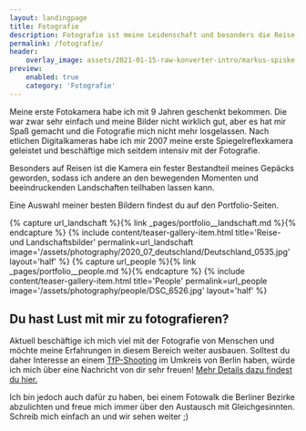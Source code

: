 ```yaml
---
layout: landingpage
title: Fotografie
description: Fotografie ist meine Leidenschaft und besonders die Reise- und Landschaftsfotografie hat es mir angetan.
permalink: /fotografie/
header:
    overlay_image: assets/2021-01-15-raw-konverter-intro/markus-spiske-nfwBWcaFAYg-unsplash.jpg
preview:
    enabled: true
    category: 'Fotografie'
---
```


<div class="p-4 bg-gray-100 text-gray-700">
  <div class="container p-4 my-4 text-base sm:text-lg md:text-xl">
    <p class="mb-4">
        Meine erste Fotokamera habe ich mit 9 Jahren geschenkt bekommen. 
        Die war zwar sehr einfach und meine Bilder nicht wirklich gut, aber es hat mir Spaß gemacht und die Fotografie mich nicht mehr losgelassen. 
        Nach etlichen Digitalkameras habe ich mir 2007 meine erste Spiegelreflexkamera geleistet und beschäftige mich seitdem intensiv mit der Fotografie.
    </p>
    <p class="mb-4">
        Besonders auf Reisen ist die Kamera ein fester Bestandteil meines Gepäcks geworden, 
        sodass ich andere an den bewegenden Momenten und beeindruckenden Landschaften teilhaben lassen kann.
    </p>
    <p class="mb-4">
        Eine Auswahl meiner besten Bildern findest du auf den Portfolio-Seiten.
    </p>
    <div class="flex flex-wrap justify-center">
        {% capture url_landschaft %}{% link _pages/portfolio__landschaft.md %}{% endcapture %}
        {% include content/teaser-gallery-item.html title='Reise- und Landschaftsbilder' permalink=url_landschaft image='/assets/photography/2020_07_deutschland/Deutschland_0535.jpg' layout='half' %}
        {% capture url_people %}{% link _pages/portfolio__people.md %}{% endcapture %}
        {% include content/teaser-gallery-item.html title='People' permalink=url_people image='/assets/photography/people/DSC_6526.jpg' layout='half' %}
    </div>
    <h2 class="mb-6 mt-12">Du hast Lust mit mir zu fotografieren?</h2>
    <p class="mb-4">
        Aktuell beschäftige ich mich viel mit der Fotografie von Menschen und möchte meine Erfahrungen in diesem Bereich weiter ausbauen. 
        Solltest du daher Interesse an einem <a href="{% link _pages/tfp-shooting.md %}" class="text-red-900">TfP-Shooting</a> im Umkreis von Berlin haben, würde ich mich über eine Nachricht von dir sehr freuen!
        <a href="{% link _pages/tfp-shooting.md %}" class="text-red-900">Mehr Details dazu findest du hier.</a>
    </p>
    <p>
        Ich bin jedoch auch dafür zu haben, bei einem Fotowalk die Berliner Bezirke abzulichten und freue mich immer über den Austausch mit Gleichgesinnten. 
        Schreib mich einfach an und wir sehen weiter ;)
    </p>
  </div>
</div>

